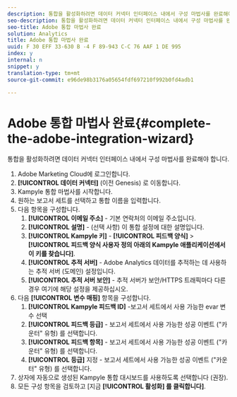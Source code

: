 ```yaml
---
description: 통합을 활성화하려면 데이터 커넥터 인터페이스 내에서 구성 마법사를 완료해야 합니다.
seo-description: 통합을 활성화하려면 데이터 커넥터 인터페이스 내에서 구성 마법사를 완료해야 합니다.
seo-title: Adobe 통합 마법사 완료
solution: Analytics
title: Adobe 통합 마법사 완료
uuid: F 30 EFF 33-630 B -4 F 89-943 C-C 76 AAF 1 DE 995
index: y
internal: n
snippet: y
translation-type: tm+mt
source-git-commit: e96de98b3176a05654fdf697210f992b0fd4adb1

---
```



# Adobe 통합 마법사 완료{#complete-the-adobe-integration-wizard}

통합을 활성화하려면 데이터 커넥터 인터페이스 내에서 구성 마법사를 완료해야 합니다.

1.  Adobe Marketing Cloud에 로그인합니다.
1. **[!UICONTROL 데이터 커넥터]** (이전 Genesis) 로 이동합니다.
1. Kampyle 통합 마법사를 시작합니다.
1. 원하는 보고서 세트를 선택하고 통합 이름을 입력합니다.
1. 다음 항목을 구성합니다.
   1. **[!UICONTROL 이메일 주소]** - 기본 연락처의 이메일 주소입니다.
   1. **[!UICONTROL 설명]** - (선택 사항) 이 통합 설정에 대한 설명입니다.
   1. **[!UICONTROL Kampyle 키]** - **[!UICONTROL 피드백 양식]** &gt; **[!UICONTROL 피드백 양식 사용자 정의 아래의 Kampyle 애플리케이션에서 이 키를 찾습니다]**.
   1. **[!UICONTROL 추적 서버]** - Adobe Analytics 데이터를 추적하는 데 사용하는 추적 서버 (도메인) 설정입니다.
   1. **[!UICONTROL 추적 서버 보안]** - 추적 서버가 보안/HTTPS 트래픽마다 다른 경우 여기에 해당 설정을 제공하십시오.
1. 다음 **[!UICONTROL 변수 매핑]** 항목을 구성합니다.
   1. **[!UICONTROL Kampyle 피드백 ID]** -보고서 세트에서 사용 가능한 evar 변수 선택
   1. **[!UICONTROL 피드백 등급]** - 보고서 세트에서 사용 가능한 성공 이벤트 ("카운터" 유형) 를 선택합니다.
   1. **[!UICONTROL 피드백 항목]** - 보고서 세트에서 사용 가능한 성공 이벤트 ("카운터" 유형) 를 선택합니다.
   1. **[!UICONTROL 등급]** 지정 - 보고서 세트에서 사용 가능한 성공 이벤트 ("카운터" 유형) 를 선택합니다.
1. 상자에 자동으로 생성된 Kampyle 통합 대시보드를 사용하도록 선택합니다 (권장).
1. 모든 구성 항목을 검토하고 [지금 **[!UICONTROL 활성화] 를 클릭합니다]**.
